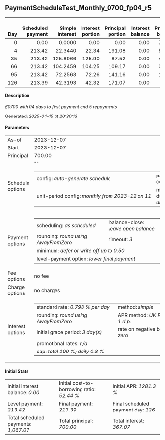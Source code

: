 <h2>PaymentScheduleTest_Monthly_0700_fp04_r5</h2>
<table>
    <thead style="vertical-align: bottom;">
        <th style="text-align: right;">Day</th>
        <th style="text-align: right;">Scheduled payment</th>
        <th style="text-align: right;">Simple interest</th>
        <th style="text-align: right;">Interest portion</th>
        <th style="text-align: right;">Principal portion</th>
        <th style="text-align: right;">Interest balance</th>
        <th style="text-align: right;">Principal balance</th>
        <th style="text-align: right;">Total simple interest</th>
        <th style="text-align: right;">Total interest</th>
        <th style="text-align: right;">Total principal</th>
    </thead>
    <tr style="text-align: right;">
        <td class="ci00">0</td>
        <td class="ci01" style="white-space: nowrap;">0.00</td>
        <td class="ci02">0.0000</td>
        <td class="ci03">0.00</td>
        <td class="ci04">0.00</td>
        <td class="ci05">0.00</td>
        <td class="ci06">700.00</td>
        <td class="ci07">0.0000</td>
        <td class="ci08">0.00</td>
        <td class="ci09">0.00</td>
    </tr>
    <tr style="text-align: right;">
        <td class="ci00">4</td>
        <td class="ci01" style="white-space: nowrap;">213.42</td>
        <td class="ci02">22.3440</td>
        <td class="ci03">22.34</td>
        <td class="ci04">191.08</td>
        <td class="ci05">0.00</td>
        <td class="ci06">508.92</td>
        <td class="ci07">22.3440</td>
        <td class="ci08">22.34</td>
        <td class="ci09">191.08</td>
    </tr>
    <tr style="text-align: right;">
        <td class="ci00">35</td>
        <td class="ci01" style="white-space: nowrap;">213.42</td>
        <td class="ci02">125.8966</td>
        <td class="ci03">125.90</td>
        <td class="ci04">87.52</td>
        <td class="ci05">0.00</td>
        <td class="ci06">421.40</td>
        <td class="ci07">148.2406</td>
        <td class="ci08">148.24</td>
        <td class="ci09">278.60</td>
    </tr>
    <tr style="text-align: right;">
        <td class="ci00">66</td>
        <td class="ci01" style="white-space: nowrap;">213.42</td>
        <td class="ci02">104.2459</td>
        <td class="ci03">104.25</td>
        <td class="ci04">109.17</td>
        <td class="ci05">0.00</td>
        <td class="ci06">312.23</td>
        <td class="ci07">252.4866</td>
        <td class="ci08">252.49</td>
        <td class="ci09">387.77</td>
    </tr>
    <tr style="text-align: right;">
        <td class="ci00">95</td>
        <td class="ci01" style="white-space: nowrap;">213.42</td>
        <td class="ci02">72.2563</td>
        <td class="ci03">72.26</td>
        <td class="ci04">141.16</td>
        <td class="ci05">0.00</td>
        <td class="ci06">171.07</td>
        <td class="ci07">324.7428</td>
        <td class="ci08">324.75</td>
        <td class="ci09">528.93</td>
    </tr>
    <tr style="text-align: right;">
        <td class="ci00">126</td>
        <td class="ci01" style="white-space: nowrap;">213.39</td>
        <td class="ci02">42.3193</td>
        <td class="ci03">42.32</td>
        <td class="ci04">171.07</td>
        <td class="ci05">0.00</td>
        <td class="ci06">0.00</td>
        <td class="ci07">367.0621</td>
        <td class="ci08">367.07</td>
        <td class="ci09">700.00</td>
    </tr>
</table>
<h4>Description</h4>
<p><i>£0700 with 04 days to first payment and 5 repayments</i></p>
<p>Generated: <i>2025-04-15 at 20:30:13</i></p>
<h4>Parameters</h4>
<table>
    <tr>
        <td>As-of</td>
        <td>2023-12-07</td>
    </tr>
    <tr>
        <td>Start</td>
        <td>2023-12-07</td>
    </tr>
    <tr>
        <td>Principal</td>
        <td>700.00</td>
    </tr>
    <tr>
        <td>Schedule options</td>
        <td>
            <table>
                <tr>
                    <td>config: <i>auto-generate schedule</i></td>
                    <td>payment count: <i>5</i></td>
                </tr>
                <tr>
                    <td style="white-space: nowrap;">unit-period config: <i>monthly from 2023-12 on 11</i></td>""
                    <td>max duration: <i>unlimited</i></td>
                </tr>
            </table>
        </td>
    </tr>
    <tr>
        <td>Payment options</td>
        <td>
            <table>
                <tr>
                    <td>scheduling: <i>as scheduled</i></td>
                    <td>balance-close: <i>leave&nbsp;open&nbsp;balance</i></td>
                </tr>
                <tr>
                    <td>rounding: <i>round using AwayFromZero</i></td>
                    <td>timeout: <i>3</i></td>
                </tr>
                <tr>
                    <td colspan='2'>minimum: <i>defer&nbsp;or&nbsp;write&nbsp;off&nbsp;up&nbsp;to&nbsp;0.50</i></td>
                </tr>
                <tr>
                    <td colspan='2'>level-payment option: <i>lower&nbsp;final&nbsp;payment</i></td>
                </tr>
            </table>
        </td>
    </tr>
    <tr>
        <td>Fee options</td>
        <td>no fee
        </td>
    </tr>
    <tr>
        <td>Charge options</td>
        <td>no charges
        </td>
    </tr>
    <tr>
        <td>Interest options</td>
        <td>
            <table>
                <tr>
                    <td>standard rate: <i>0.798 % per day</i></td>
                    <td>method: <i>simple</i></td>
                </tr>
                <tr>
                    <td>rounding: <i>round using AwayFromZero</i></td>
                    <td>APR method: <i>UK FCA to 1 d.p.</i></td>
                </tr>
                <tr>
                    <td>initial grace period: <i>3 day(s)</i></td>
                    <td>rate on negative balance: <i>zero</i></td>
                </tr>
                <tr>
                    <td colspan="2">promotional rates: <i><i>n/a</i></i></td>
                </tr>
                <tr>
                    <td colspan="2">cap: <i>total 100 %; daily 0.8 %</td>
                </tr>
            </table>
        </td>
    </tr>
</table>
<h4>Initial Stats</h4>
<table>
    <tr>
        <td>Initial interest balance: <i>0.00</i></td>
        <td>Initial cost-to-borrowing ratio: <i>52.44 %</i></td>
        <td>Initial APR: <i>1281.3 %</i></td>
    </tr>
    <tr>
        <td>Level payment: <i>213.42</i></td>
        <td>Final payment: <i>213.39</i></td>
        <td>Final scheduled payment day: <i>126</i></td>
    </tr>
    <tr>
        <td>Total scheduled payments: <i>1,067.07</i></td>
        <td>Total principal: <i>700.00</i></td>
        <td>Total interest: <i>367.07</i></td>
    </tr>
</table>
